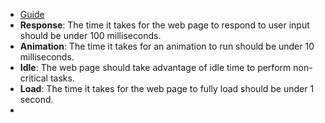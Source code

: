 - [Guide](https://web.dev/articles/rail)
- **Response**: The time it takes for the web page to respond to user input should be under 100 milliseconds.
- **Animation**: The time it takes for an animation to run should be under 10 milliseconds.
- **Idle**: The web page should take advantage of idle time to perform non-critical tasks.
- **Load**: The time it takes for the web page to fully load should be under 1 second.
-